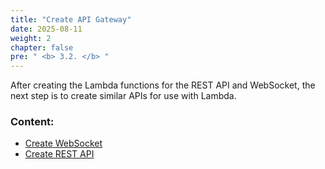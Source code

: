```yaml
---
title: "Create API Gateway"
date: 2025-08-11
weight: 2 
chapter: false
pre: " <b> 3.2. </b> "
---
```

After creating the Lambda functions for the REST API and WebSocket, the next step is to create similar APIs for use with Lambda.

### Content:
   - [Create WebSocket](./3.2.1-websocket/)
   - [Create REST API](./3.2.2-restapi/)